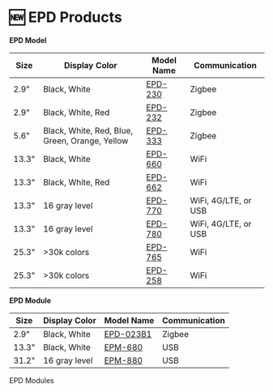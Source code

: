 # 🆕 EPD Products



**EPD Model**

| Size  | Display Color                                  | Model Name                                                                                                                                 | Communication        |
| ----- | ---------------------------------------------- | ------------------------------------------------------------------------------------------------------------------------------------------ | -------------------- |
| 2.9"  | Black, White                                   | [EPD-230](https://www.advantech.com/zh-tw/products/31602356-e41f-4321-ba9f-012d50648c6b/epd-230/mod\_cf8f9a67-3bff-4018-9b11-02ef7b368853) | Zigbee               |
| 2.9"  | Black, White, Red                              | [EPD-232](https://www.advantech.com/zh-tw/products/31602356-e41f-4321-ba9f-012d50648c6b/epd-232/mod\_3573cb28-1807-486e-a927-28c08f69aefb) | Zigbee               |
| 5.6"  | Black, White, Red, Blue, Green, Orange, Yellow | [EPD-333](https://www.advantech.com/zh-tw/products/31602356-e41f-4321-ba9f-012d50648c6b/epd-333/mod\_379487f9-f4e0-4b2f-bc62-e1b10619f28e) | Zigbee               |
| 13.3" | Black, White                                   | [EPD-660](https://www.advantech.com/zh-tw/products/31602356-e41f-4321-ba9f-012d50648c6b/epd-660/mod\_176e02e8-1894-4021-a3a2-c9b3bdcb7dcb) | WiFi                 |
| 13.3" | Black, White, Red                              | [EPD-662](https://www.advantech.com/zh-tw/products/31602356-e41f-4321-ba9f-012d50648c6b/epd-662/mod\_b909a0f8-66e3-4090-ad41-e2f14c395e30) | WiFi                 |
| 13.3" | 16 gray level                                  | [EPD-770](https://www.advantech.com/zh-tw/products/31602356-e41f-4321-ba9f-012d50648c6b/epd-770/mod\_c8b3e742-7dbf-4194-b74b-d29b2a7e06b9) | WiFi, 4G/LTE, or USB |
| 13.3" | 16 gray level                                  | [EPD-780](https://www.advantech.com/zh-tw/products/31602356-e41f-4321-ba9f-012d50648c6b/epd-780/mod\_d7dfaaad-9b18-4527-90bb-ca87736319f4) | WiFi, 4G/LTE, or USB |
| 25.3" | >30k colors                                    | [EPD-765](https://www.advantech.com/zh-tw/products/31602356-e41f-4321-ba9f-012d50648c6b/epd-765/mod\_d80a7ba1-5993-4ddf-ae19-e3c8e6df16eb) | WiFi                 |
| 25.3" | >30k colors                                    | [EPD-258](https://www.advantech.com/zh-tw/products/31602356-e41f-4321-ba9f-012d50648c6b/epd-258/mod\_4fe940f0-9ae3-40d7-9b0a-a1778c7d0f3b) | WiFi                 |

**EPD Module**

| Size  | Display Color | Model Name                                                                                                                                     | Communication |
| ----- | ------------- | ---------------------------------------------------------------------------------------------------------------------------------------------- | ------------- |
| 2.9"  | Black, White  | [EPD-023B1](https://www.advantech.com/zh-tw/products/31602356-e41f-4321-ba9f-012d50648c6b/epd-023b1/mod\_a6ea4cd8-6abe-4278-9b52-67134414496f) | Zigbee        |
| 13.3" | Black, White  | [EPM-680](https://www.advantech.com/zh-tw/products/31602356-e41f-4321-ba9f-012d50648c6b/epm-680/mod\_67dbe987-8c7b-4834-bb79-76a51ca063cf)     | USB           |
| 31.2" | 16 gray level | [EPM-880](https://www.advantech.com/zh-tw/products/31602356-e41f-4321-ba9f-012d50648c6b/epm-880/mod\_16ee75cf-4e4b-425c-913f-be9e5484c80b)     | USB           |

EPD Modules

